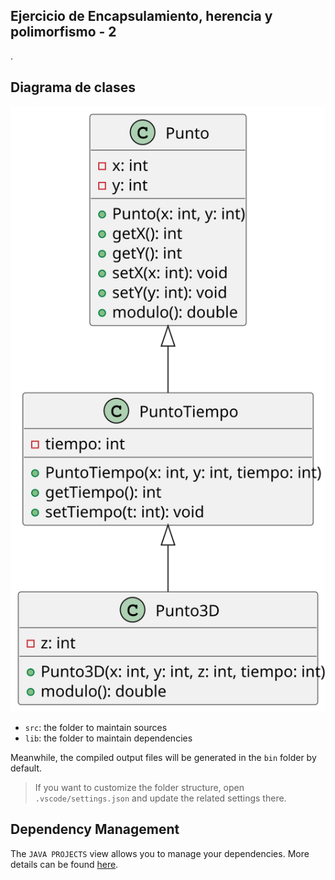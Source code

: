 ## Ejercicio de Encapsulamiento, herencia y polimorfismo - 2

.

## Diagrama de clases

<!--
https://gist.github.com/noamtamim/f11982b28602bd7e604c233fbe9d910f
Usar para generar con plantuml:
plantuml -tsvg README.md
-->

<!--
```
@startuml diagrama-clases
class Punto {
  - x: int
  - y: int
  + Punto(x: int, y: int)
  + getX(): int
  + getY(): int
  + setX(x: int): void
  + setY(y: int): void
  + modulo(): double
}

class PuntoTiempo {
  - tiempo: int
  + PuntoTiempo(x: int, y: int, tiempo: int)
  + getTiempo(): int
  + setTiempo(t: int): void
}

class Punto3D {
  - z: int
  + Punto3D(x: int, y: int, z: int, tiempo: int)
  + modulo(): double
}

Punto <|-- PuntoTiempo
PuntoTiempo <|-- Punto3D
@enduml
```
-->

![](diagrama-clases.svg)

- `src`: the folder to maintain sources
- `lib`: the folder to maintain dependencies

Meanwhile, the compiled output files will be generated in the `bin` folder by default.

> If you want to customize the folder structure, open `.vscode/settings.json` and update the related settings there.

## Dependency Management

The `JAVA PROJECTS` view allows you to manage your dependencies. More details can be found [here](https://github.com/microsoft/vscode-java-dependency#manage-dependencies).
